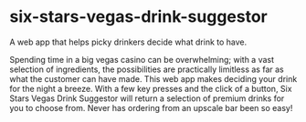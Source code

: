 # six-stars-vegas-drink-suggestor
A web app that helps picky drinkers decide what drink to have.

Spending time in a big vegas casino can be overwhelming; with a vast selection of ingredients, the possibilities are practically limitless as far as what the customer can have made.
This web app makes deciding your drink for the night a breeze. With a few key presses and the click of a button, Six Stars Vegas Drink Suggestor will return a selection of premium drinks for you to choose from. Never has ordering from an upscale bar been so easy!
